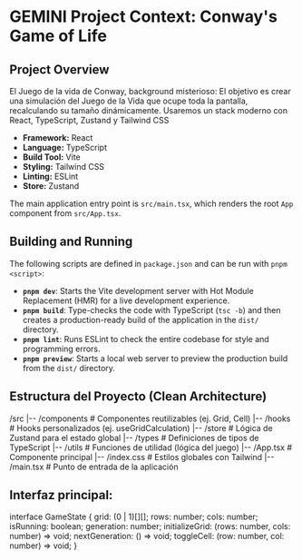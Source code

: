 # GEMINI Project Context: Conway's Game of Life

## Project Overview

El Juego de la vida de Conway, background misterioso: El objetivo es crear una simulación del Juego de la Vida que ocupe toda la pantalla, recalculando su tamaño dinámicamente. Usaremos un stack moderno con React, TypeScript, Zustand y Tailwind CSS

- **Framework:** React
- **Language:** TypeScript
- **Build Tool:** Vite
- **Styling:** Tailwind CSS
- **Linting:** ESLint
- **Store:** Zustand

The main application entry point is `src/main.tsx`, which renders the root `App` component from `src/App.tsx`.

## Building and Running

The following scripts are defined in `package.json` and can be run with `pnpm <script>`:

- **`pnpm dev`**: Starts the Vite development server with Hot Module Replacement (HMR) for a live development experience.
- **`pnpm build`**: Type-checks the code with TypeScript (`tsc -b`) and then creates a production-ready build of the application in the `dist/` directory.
- **`pnpm lint`**: Runs ESLint to check the entire codebase for style and programming errors.
- **`pnpm preview`**: Starts a local web server to preview the production build from the `dist/` directory.

## Estructura del Proyecto (Clean Architecture)

/src
|-- /components # Componentes reutilizables (ej. Grid, Cell)
|-- /hooks # Hooks personalizados (ej. useGridCalculation)
|-- /store # Lógica de Zustand para el estado global
|-- /types # Definiciones de tipos de TypeScript
|-- /utils # Funciones de utilidad (lógica del juego)
|-- /App.tsx # Componente principal
|-- /index.css # Estilos globales con Tailwind
|-- /main.tsx # Punto de entrada de la aplicación

## Interfaz principal:

interface GameState {
grid: (0 | 1)[][];
rows: number;
cols: number;
isRunning: boolean;
generation: number;
initializeGrid: (rows: number, cols: number) => void;
nextGeneration: () => void;
toggleCell: (row: number, col: number) => void;
}
